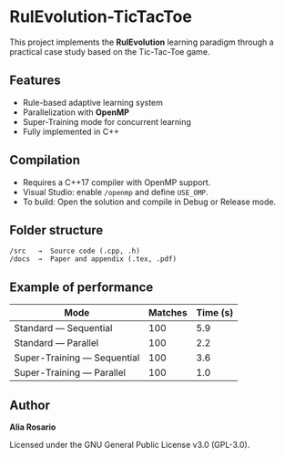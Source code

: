 # RulEvolution-TicTacToe

This project implements the **RulEvolution** learning paradigm through a practical case study based on the Tic-Tac-Toe game.

## Features
- Rule-based adaptive learning system
- Parallelization with **OpenMP**
- Super-Training mode for concurrent learning
- Fully implemented in C++

## Compilation
- Requires a C++17 compiler with OpenMP support.
- Visual Studio: enable `/openmp` and define `USE_OMP`.
- To build:
  Open the solution and compile in Debug or Release mode.

## Folder structure
```
/src   →  Source code (.cpp, .h)
/docs  →  Paper and appendix (.tex, .pdf)
```

## Example of performance
| Mode | Matches | Time (s) |
|------|----------|----------|
| Standard — Sequential | 100 | 5.9 |
| Standard — Parallel | 100 | 2.2 |
| Super-Training — Sequential | 100 | 3.6 |
| Super-Training — Parallel | 100 | 1.0 |

## Author
**Alia Rosario**

Licensed under the GNU General Public License v3.0 (GPL-3.0).

